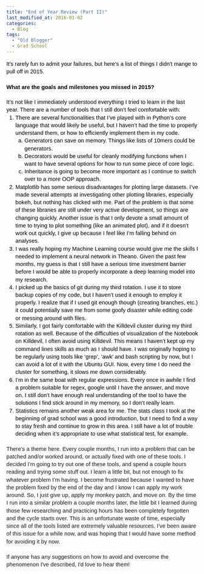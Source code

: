```yaml
---
title: "End of Year Review (Part II)"
last_modified_at: 2016-01-02
categories:
  - Blog
tags:
  - "Old Blogger"
  - Grad School
---
```

<div dir="ltr" style="line-height: 1.38; margin-bottom: 0pt; margin-top: 0pt;">
<span style="background-color: transparent; color: black; font-family: Arial; font-size: 14.6667px; font-style: normal; font-variant: normal; text-decoration: none; vertical-align: baseline; white-space: pre-wrap;">It's rarely fun to admit your failures, but here's a list of things I didn't mange to pull off in 2015.</span></div>
<div dir="ltr" style="line-height: 1.38; margin-bottom: 0pt; margin-top: 0pt;">
<span style="background-color: transparent; color: black; font-family: Arial; font-size: 14.666666666666666px; font-style: normal; font-variant: normal; font-weight: 700; text-decoration: none; vertical-align: baseline; white-space: pre-wrap;"><br /></span></div>
<div dir="ltr" style="line-height: 1.38; margin-bottom: 0pt; margin-top: 0pt;">
<span style="background-color: transparent; color: black; font-family: Arial; font-size: 14.666666666666666px; font-style: normal; font-variant: normal; font-weight: 700; text-decoration: none; vertical-align: baseline; white-space: pre-wrap;">What are the goals and milestones you missed in 2015?</span></div>
<div dir="ltr" style="line-height: 1.38; margin-bottom: 0pt; margin-top: 0pt;">
<b id="docs-internal-guid-e5df4f30-0380-9254-093d-602674b6debc" style="font-weight: normal;"><br /></b></div>
<div dir="ltr" style="line-height: 1.38; margin-bottom: 0pt; margin-top: 0pt;">
<span style="background-color: transparent; color: black; font-family: Arial; font-size: 14.666666666666666px; font-style: normal; font-variant: normal; font-weight: 400; text-decoration: none; vertical-align: baseline; white-space: pre-wrap;">It’s not like I immediately understood everything I tried to learn in the last year. There are a number of tools that I still don’t feel comfortable with:</span></div>
<ol style="margin-bottom: 0pt; margin-top: 0pt;">
<li dir="ltr" style="background-color: transparent; color: black; font-family: Arial; font-size: 14.666666666666666px; font-style: normal; font-variant: normal; font-weight: 400; list-style-type: decimal; text-decoration: none; vertical-align: baseline;"><div dir="ltr" style="line-height: 1.38; margin-bottom: 0pt; margin-top: 0pt;">
<span style="background-color: transparent; color: black; font-family: Arial; font-size: 14.666666666666666px; font-style: normal; font-variant: normal; font-weight: 400; text-decoration: none; vertical-align: baseline; white-space: pre-wrap;">There are several functionalities that I’ve played with in Python’s core language that would likely be useful, but I haven’t had the time to properly understand them, or how to efficiently implement them in my code.</span></div>
</li>
<ol style="margin-bottom: 0pt; margin-top: 0pt;">
<li dir="ltr" style="background-color: transparent; color: black; font-family: Arial; font-size: 14.666666666666666px; font-style: normal; font-variant: normal; font-weight: 400; list-style-type: lower-alpha; text-decoration: none; vertical-align: baseline;"><div dir="ltr" style="line-height: 1.38; margin-bottom: 0pt; margin-top: 0pt;">
<span style="background-color: transparent; color: black; font-family: Arial; font-size: 14.666666666666666px; font-style: normal; font-variant: normal; font-weight: 400; text-decoration: none; vertical-align: baseline; white-space: pre-wrap;">Generators can save on memory. Things like lists of 10mers could be generators.</span></div>
</li>
<li dir="ltr" style="background-color: transparent; color: black; font-family: Arial; font-size: 14.666666666666666px; font-style: normal; font-variant: normal; font-weight: 400; list-style-type: lower-alpha; text-decoration: none; vertical-align: baseline;"><div dir="ltr" style="line-height: 1.38; margin-bottom: 0pt; margin-top: 0pt;">
<span style="background-color: transparent; color: black; font-family: Arial; font-size: 14.666666666666666px; font-style: normal; font-variant: normal; font-weight: 400; text-decoration: none; vertical-align: baseline; white-space: pre-wrap;">Decorators would be useful for cleanly modifying functions when I want to have several options for how to run some piece of core logic.</span></div>
</li>
<li dir="ltr" style="background-color: transparent; color: black; font-family: Arial; font-size: 14.666666666666666px; font-style: normal; font-variant: normal; font-weight: 400; list-style-type: lower-alpha; text-decoration: none; vertical-align: baseline;"><div dir="ltr" style="line-height: 1.38; margin-bottom: 0pt; margin-top: 0pt;">
<span style="background-color: transparent; color: black; font-family: Arial; font-size: 14.666666666666666px; font-style: normal; font-variant: normal; font-weight: 400; text-decoration: none; vertical-align: baseline; white-space: pre-wrap;">Inheritance is going to become more important as I continue to switch over to a more OOP approach.</span></div>
</li>
</ol>
<li dir="ltr" style="background-color: transparent; color: black; font-family: Arial; font-size: 14.666666666666666px; font-style: normal; font-variant: normal; font-weight: 400; list-style-type: decimal; text-decoration: none; vertical-align: baseline;"><div dir="ltr" style="line-height: 1.38; margin-bottom: 0pt; margin-top: 0pt;">
<span style="background-color: transparent; color: black; font-family: Arial; font-size: 14.666666666666666px; font-style: normal; font-variant: normal; font-weight: 400; text-decoration: none; vertical-align: baseline; white-space: pre-wrap;">Matplotlib has some serious disadvantages for plotting large datasets. I’ve made several attempts at investigating other plotting libraries, especially bokeh, but nothing has clicked with me. Part of the problem is that some of these libraries are still under very active development, so things are changing quickly. Another issue is that I only devote a small amount of time to trying to plot something (like an animated plot), and if it doesn’t work out quickly, I give up because I feel like I’m falling behind on analyses.</span></div>
</li>
<li dir="ltr" style="background-color: transparent; color: black; font-family: Arial; font-size: 14.666666666666666px; font-style: normal; font-variant: normal; font-weight: 400; list-style-type: decimal; text-decoration: none; vertical-align: baseline;"><div dir="ltr" style="line-height: 1.38; margin-bottom: 0pt; margin-top: 0pt;">
<span style="background-color: transparent; color: black; font-family: Arial; font-size: 14.666666666666666px; font-style: normal; font-variant: normal; font-weight: 400; text-decoration: none; vertical-align: baseline; white-space: pre-wrap;">I was really hoping my Machine Learning course would give me the skills I needed to implement a neural network in Theano. Given the past few months, my guess is that I still have a serious time investment barrier before I would be able to properly incorporate a deep learning model into my research. </span></div>
</li>
<li dir="ltr" style="background-color: transparent; color: black; font-family: Arial; font-size: 14.666666666666666px; font-style: normal; font-variant: normal; font-weight: 400; list-style-type: decimal; text-decoration: none; vertical-align: baseline;"><div dir="ltr" style="line-height: 1.38; margin-bottom: 0pt; margin-top: 0pt;">
<span style="background-color: transparent; color: black; font-family: Arial; font-size: 14.666666666666666px; font-style: normal; font-variant: normal; font-weight: 400; text-decoration: none; vertical-align: baseline; white-space: pre-wrap;">I picked up the basics of git during my third rotation. I use it to store backup copies of my code, but I haven’t used it enough to employ it properly. I realize that if I used git enough though (creating branches, etc.) it could potentially save me from some goofy disaster while editing code or messing around with files. </span></div>
</li>
<li dir="ltr" style="background-color: transparent; color: black; font-family: Arial; font-size: 14.666666666666666px; font-style: normal; font-variant: normal; font-weight: 400; list-style-type: decimal; text-decoration: none; vertical-align: baseline;"><div dir="ltr" style="line-height: 1.38; margin-bottom: 0pt; margin-top: 0pt;">
<span style="background-color: transparent; color: black; font-family: Arial; font-size: 14.666666666666666px; font-style: normal; font-variant: normal; font-weight: 400; text-decoration: none; vertical-align: baseline; white-space: pre-wrap;">Similarly, I got fairly comfortable with the Killdevil cluster during my third rotation as well. Because of the difficulties of visualization of the Notebook on Killdevil, I often avoid using Killdevil. This means I haven’t kept up my command lines skills as much as I should have. I was originally hoping to be regularly using tools like ‘grep’, ‘awk’ and bash scripting by now, but I can avoid a lot of it with the Ubuntu GUI. Now, every time I do need the cluster for something, it slows me down considerably. </span></div>
</li>
<li dir="ltr" style="background-color: transparent; color: black; font-family: Arial; font-size: 14.666666666666666px; font-style: normal; font-variant: normal; font-weight: 400; list-style-type: decimal; text-decoration: none; vertical-align: baseline;"><div dir="ltr" style="line-height: 1.38; margin-bottom: 0pt; margin-top: 0pt;">
<span style="background-color: transparent; color: black; font-family: Arial; font-size: 14.666666666666666px; font-style: normal; font-variant: normal; font-weight: 400; text-decoration: none; vertical-align: baseline; white-space: pre-wrap;">I’m in the same boat with regular expressions. Every once in awhile I find a problem suitable for regex, google until I have the answer, and move on. I still don’t have enough real understanding of the tool to have the solutions I find stick around in my memory, so I don’t really learn.</span></div>
</li>
<li dir="ltr" style="background-color: transparent; color: black; font-family: Arial; font-size: 14.666666666666666px; font-style: normal; font-variant: normal; font-weight: 400; list-style-type: decimal; text-decoration: none; vertical-align: baseline;"><div dir="ltr" style="line-height: 1.38; margin-bottom: 0pt; margin-top: 0pt;">
<span style="background-color: transparent; color: black; font-family: Arial; font-size: 14.666666666666666px; font-style: normal; font-variant: normal; font-weight: 400; text-decoration: none; vertical-align: baseline; white-space: pre-wrap;">Statistics remains another weak area for me. The stats class I took at the beginning of grad school was a good introduction, but I need to find a way to stay fresh and continue to grow in this area. I still have a lot of trouble deciding when it’s appropriate to use what statistical test, for example.</span></div>
</li>
</ol>
<div dir="ltr" style="line-height: 1.38; margin-bottom: 0pt; margin-top: 0pt;">
<br /><span style="font-family: Arial; font-size: 14.6667px; vertical-align: baseline; white-space: pre-wrap;">There’s a theme here. Every couple months, I run into a problem that can be patched and/or worked around, or actually fixed with one of these tools. I decided I’m going to try out one of these tools, and spend a couple hours reading and trying some stuff out. I learn a little bit, but not enough to fix whatever problem I’m having. I become frustrated because I wanted to have the problem fixed by the end of the day and I know I can apply my work around. So, I just give up, apply my monkey patch, and move on. By the time I run into a similar problem a couple months later, the little bit I learned during those few researching and practicing hours has been completely forgotten and the cycle starts over. This is an unfortunate waste of time, especially since all of the tools listed are extremely valuable resources. I’ve been aware of this issue for a while now, and was hoping that I would have some method for avoiding it by now.</span></div>
<div dir="ltr" style="line-height: 1.38; margin-bottom: 0pt; margin-top: 0pt;">
<span style="font-family: Arial; font-size: 14.6667px; vertical-align: baseline; white-space: pre-wrap;"><br /></span></div>
<div dir="ltr" style="line-height: 1.38; margin-bottom: 0pt; margin-top: 0pt;">
<span style="font-family: Arial; font-size: 14.6667px; vertical-align: baseline; white-space: pre-wrap;">If anyone has any suggestions on how to avoid and overcome the phenomenon I've described, I'd love to hear them!</span></div>
